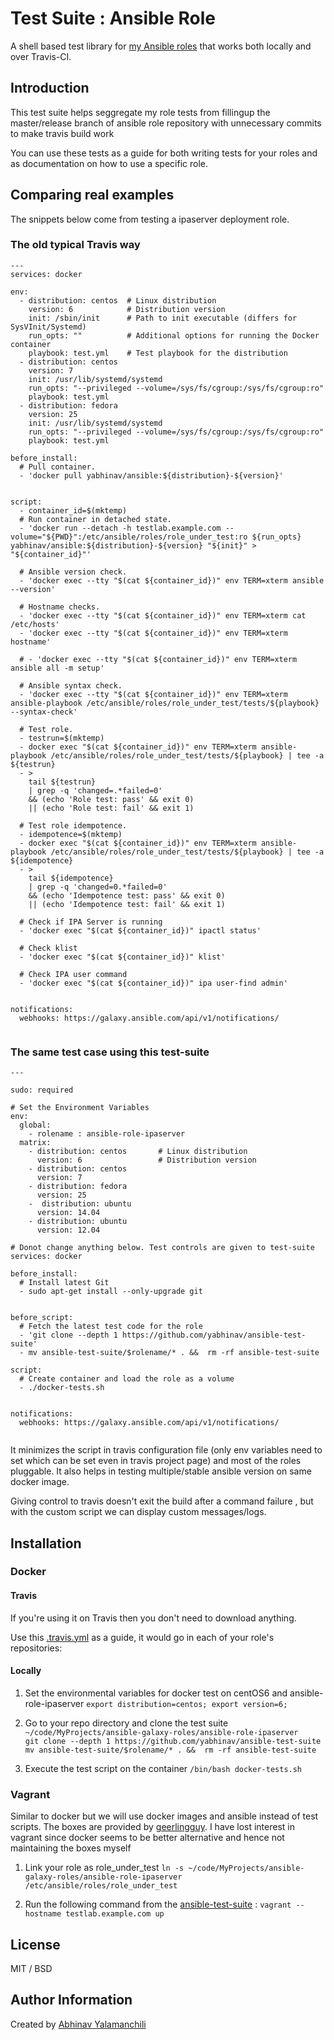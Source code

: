 # Test Suite : Ansible Role 

A shell based test library for [my Ansible roles](https://galaxy.ansible.com/yabhinav/) that works both locally and over Travis-CI.


## Introduction

This test suite helps seggregate my role tests from fillingup the master/release branch of ansible role repository with unnecessary commits to make travis build work

You can use these tests as a guide for both writing tests for your roles and as documentation on how to use a specific role.


## Comparing real examples

The snippets below come from testing a ipaserver deployment role.

### The old typical Travis way

```
---
services: docker

env:
  - distribution: centos  # Linux distribution
    version: 6            # Distribution version
    init: /sbin/init      # Path to init executable (differs for SysVInit/Systemd)
    run_opts: ""          # Additional options for running the Docker container
    playbook: test.yml    # Test playbook for the distribution
  - distribution: centos
    version: 7
    init: /usr/lib/systemd/systemd
    run_opts: "--privileged --volume=/sys/fs/cgroup:/sys/fs/cgroup:ro"
    playbook: test.yml
  - distribution: fedora
    version: 25
    init: /usr/lib/systemd/systemd
    run_opts: "--privileged --volume=/sys/fs/cgroup:/sys/fs/cgroup:ro"
    playbook: test.yml

before_install:
  # Pull container.
  - 'docker pull yabhinav/ansible:${distribution}-${version}'


script:
  - container_id=$(mktemp)
  # Run container in detached state.
  - 'docker run --detach -h testlab.example.com --volume="${PWD}":/etc/ansible/roles/role_under_test:ro ${run_opts} yabhinav/ansible:${distribution}-${version} "${init}" > "${container_id}"'

  # Ansible version check.
  - 'docker exec --tty "$(cat ${container_id})" env TERM=xterm ansible --version'

  # Hostname checks.
  - 'docker exec --tty "$(cat ${container_id})" env TERM=xterm cat /etc/hosts'
  - 'docker exec --tty "$(cat ${container_id})" env TERM=xterm hostname'

  # - 'docker exec --tty "$(cat ${container_id})" env TERM=xterm ansible all -m setup'

  # Ansible syntax check.
  - 'docker exec --tty "$(cat ${container_id})" env TERM=xterm ansible-playbook /etc/ansible/roles/role_under_test/tests/${playbook} --syntax-check'

  # Test role.
  - testrun=$(mktemp)
  - docker exec "$(cat ${container_id})" env TERM=xterm ansible-playbook /etc/ansible/roles/role_under_test/tests/${playbook} | tee -a ${testrun}
  - >
    tail ${testrun}
    | grep -q 'changed=.*failed=0'
    && (echo 'Role test: pass' && exit 0)
    || (echo 'Role test: fail' && exit 1)

  # Test role idempotence.
  - idempotence=$(mktemp)
  - docker exec "$(cat ${container_id})" env TERM=xterm ansible-playbook /etc/ansible/roles/role_under_test/tests/${playbook} | tee -a ${idempotence}
  - >
    tail ${idempotence}
    | grep -q 'changed=0.*failed=0'
    && (echo 'Idempotence test: pass' && exit 0)
    || (echo 'Idempotence test: fail' && exit 1)

  # Check if IPA Server is running
  - 'docker exec "$(cat ${container_id})" ipactl status'

  # Check klist
  - 'docker exec "$(cat ${container_id})" klist'

  # Check IPA user command
  - 'docker exec "$(cat ${container_id})" ipa user-find admin'


notifications:
  webhooks: https://galaxy.ansible.com/api/v1/notifications/


```

### The same test case using this test-suite


```
---

sudo: required

# Set the Environment Variables
env:
  global: 
    - rolename : ansible-role-ipaserver
  matrix:
    - distribution: centos       # Linux distribution
      version: 6                 # Distribution version
    - distribution: centos
      version: 7
    - distribution: fedora
      version: 25
    -  distribution: ubuntu
      version: 14.04
    - distribution: ubuntu
      version: 12.04

# Donot change anything below. Test controls are given to test-suite
services: docker

before_install:
  # Install latest Git
  - sudo apt-get install --only-upgrade git 


before_script:
  # Fetch the latest test code for the role
  - 'git clone --depth 1 https://github.com/yabhinav/ansible-test-suite'
  - mv ansible-test-suite/$rolename/* . &&  rm -rf ansible-test-suite

script:
  # Create container and load the role as a volume
  - ./docker-tests.sh


notifications:
  webhooks: https://galaxy.ansible.com/api/v1/notifications/


```

It minimizes the script in travis configuration file (only env variables need to set which can be set even in travis project page) and most of the roles pluggable. It also helps in testing multiple/stable ansible version on same docker image.

Giving control to travis doesn't exit the build after a command failure , but with the custom script we can display custom messages/logs.


## Installation


### Docker 

#### Travis

If you're using it on Travis then you don't need to download anything.

Use this [.travis.yml](#the-same-test-case-using-this-test-suite) as a guide, it would go in each of your role's repositories:

#### Locally

1. Set the environmental variables for docker test on centOS6 and ansible-role-ipaserver
  `export distribution=centos; export version=6;`

2. Go to your repo directory and clone the test suite
  `   ~/code/MyProjects/ansible-galaxy-roles/ansible-role-ipaserver        ` 
  ``  git clone --depth 1 https://github.com/yabhinav/ansible-test-suite  ``
  ``` mv ansible-test-suite/$rolename/* . &&  rm -rf ansible-test-suite  ```

3. Execute the test script on the container 
  `/bin/bash docker-tests.sh`

### Vagrant

Similar to docker but we will use docker images and ansible instead of test scripts. The boxes are provided by [geerlingguy](https://vagrantcloud.com/geerlingguy). I have lost interest in vagrant since docker seems to be better alternative and hence not maintaining the boxes myself

1. Link your role as role_under_test 
  `ln -s ~/code/MyProjects/ansible-galaxy-roles/ansible-role-ipaserver  /etc/ansible/roles/role_under_test`

2. Run the following command from the [ansible-test-suite](https://github.com/yabhinav/ansible-test-suite) :
  ` vagrant --hostname testlab.example.com up `


## License

MIT / BSD


## Author Information

Created by [Abhinav Yalamanchili](https://yabhinav.github.com)


